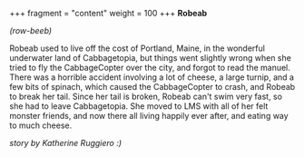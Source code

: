 +++
fragment = "content"
weight = 100
+++
**Robeab**

*(row-beeb)*

Robeab used to live off the cost of Portland, Maine, in the wonderful underwater land of Cabbagetopia, but things went slightly wrong when she tried to fly the CabbageCopter over the city, and forgot to read the manuel. There was a horrible accident involving a lot of cheese, a large turnip, and a few bits of spinach, which caused the CabbageCopter to crash, and Robeab to break her tail. Since her tail is broken, Robeab can't swim very fast, so she had to leave Cabbagetopia. She moved to LMS with all of her felt monster friends, and now there all living happily ever after, and eating way to much cheese.



*story by Katherine Ruggiero :)*